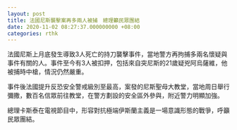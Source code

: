 ```yaml
---
layout: post
title: 法國尼斯襲擊案再多兩人被捕　總理籲民眾團結
date: 2020-11-02 08:27:37.000000000 +08:00
categories: rthk
---
```


法國尼斯上月底發生導致3人死亡的持刀襲擊事件，當地警方再拘捕多兩名懷疑與事件有關的人。事件至今有3人被扣押，包括來自突尼斯的21歲疑兇阿烏薩維，他被捕時中槍，情況仍然嚴重。

事件後法國提升反恐安全警戒級別至最高，案發的尼斯聖母大教堂，當地周日舉行彌撒，數百名信眾前往教堂，在警方劃設的安全區外參與，附近警力明顯加強。

總理卡斯泰在電視節目中，形容對抗極端伊斯蘭主義是一場意識形態的戰爭，呼籲民眾團結。
